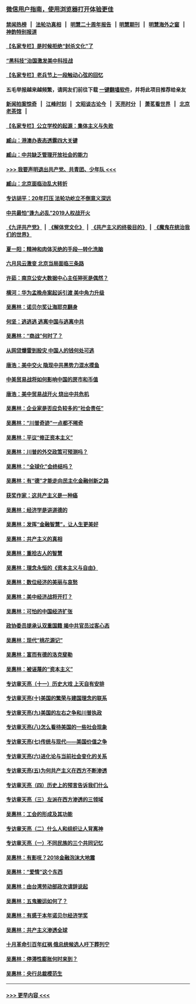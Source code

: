 ### [微信用户指南，使用浏览器打开体验更佳](https://github.com/gfw-breaker/banned-news1/blob/master/indexes/wechat-guide.md?t=0)
#### [禁闻热榜](热点新闻.md?t=0)  &nbsp;&nbsp;|&nbsp;&nbsp; [法轮功真相](https://github.com/gfw-breaker/truth/blob/master/README.md?t=0) &nbsp;&nbsp;|&nbsp;&nbsp; [明慧二十周年报告](https://github.com/gfw-breaker/mh-reports/blob/master/README.md?t=0) &nbsp;&nbsp;|&nbsp;&nbsp;[明慧期刊](https://github.com/gfw-breaker/mh-qikan) &nbsp;&nbsp;|&nbsp;&nbsp; [明慧海外之窗](https://github.com/gfw-breaker/mh-news/blob/master/README.md?t=0) &nbsp;&nbsp;|&nbsp;&nbsp; [神韵特别报道](https://github.com/gfw-breaker/mh-news/blob/master/shenyun.md?t=0)
#### [【名家专栏】是时候拒绝“封杀文化”了](../pages/nsc423/n11814093.md?t=02130333) 
#### [“黑科技”治国激发美中科技战](../pages/nsc423/n11638056.md?t=02130333) 
#### [【名家专栏】老兵节上一段触动心弦的回忆](../pages/nsc423/n11646016.md?t=02130333) 
#### 五毛举报越来越频繁，请网友们前往下载 [一键翻墙软件](https://github.com/gfw-breaker/ssr-accounts)，并将此项目推荐给亲友
#### [新闻拍案惊奇](https://github.com/gfw-breaker/banned-news1/blob/master/pages/link4.md) &nbsp;&nbsp;|&nbsp;&nbsp; [江峰时刻](https://github.com/gfw-breaker/banned-news1/blob/master/pages/link4.md) &nbsp;&nbsp;|&nbsp;&nbsp; [文昭谈古论今](https://github.com/gfw-breaker/banned-news1/blob/master/pages/link4.md) &nbsp;&nbsp;|&nbsp;&nbsp; [天亮时分](https://github.com/gfw-breaker/banned-news1/blob/master/pages/link4.md) &nbsp;&nbsp;|&nbsp;&nbsp; [萧茗看世界](https://github.com/gfw-breaker/banned-news1/blob/master/pages/link4.md) &nbsp;&nbsp;|&nbsp;&nbsp; [北京老茶馆](https://github.com/gfw-breaker/banned-news1/blob/master/pages/link4.md) &nbsp;&nbsp;|&nbsp;&nbsp; 
#### [【名家专栏】公立学校的起源：集体主义与失败](../pages/nsc423/n11601833.md?t=02130333) 
#### [臧山：港澳办表态透露四大关键](../pages/nsc423/n11421628.md?t=02130333) 
#### [臧山：中共缺乏管理开放社会的能力](../pages/nsc423/n11407457.md?t=02130333) 
#### [>>> 我要声明退出共产党、共青团、少年队 <<<](https://github.com/begood0513/goodnews/blob/master/quit/letter.md) 
#### [臧山：北京面临治乱大转折](../pages/nsc423/n11406895.md?t=02130333) 
#### [专访胡平：20年打压 法轮功屹立不倒意义深远](../pages/nsc423/n11398800.md?t=02130333) 
#### [中共最怕“逢九必乱”2019人权战开火](../pages/nsc423/n11385248.md?t=02130333) 
#### [《九评共产党》](https://github.com/begood0513/9ping.md/blob/master/README.md) &nbsp;|&nbsp; [《解体党文化》](../../../../jtdwh.md/blob/master/README.md)  &nbsp;|&nbsp; [《共产主义的终极目的》](../../../../gczydzjmd.md/blob/master/README.md) &nbsp;|&nbsp; [《魔鬼在统治我们的世界》](../../../../mgztzwmdsj.md/blob/master/README.md) 
#### [夏一阳：精神和肉体灭绝的手段—转化洗脑](../pages/nsc423/n11368250.md?t=02130333) 
#### [六月风云激变 北京当局面临三条路](../pages/nsc423/n11313668.md?t=02130333) 
#### [许茹：南京公安大数据中心主任猝死是偶然？](../pages/nsc423/n11064744.md?t=02130333) 
#### [横河：华为孟晚舟案起诉引渡 美中角力升级](../pages/nsc423/n11027230.md?t=02130333) 
#### [吴惠林：诺贝尔奖让海耶克翻身](../pages/nsc423/n10890049.md?t=02130333) 
#### [何坚：逃逃逃 逃离中国与逃离中共](../pages/nsc423/n10592891.md?t=02130333) 
#### [吴惠林：“商战”何时了？](../pages/nsc423/n10573558.md?t=02130333) 
#### [从网贷爆雷到股灾 中国人的钱何处可逃](../pages/nsc423/n10572800.md?t=02130333) 
#### [唐浩：美中交火 隐现中共黑势力混水摸鱼](../pages/nsc423/n10544040.md?t=02130333) 
#### [中美贸易战将如何影响中国的房市和币值](../pages/nsc423/n10543697.md?t=02130333) 
#### [唐浩：美中贸易战开火 烧出中共危机](../pages/nsc423/n10540126.md?t=02130333) 
#### [吴惠林：企业家是否应负较多的“社会责任”](../pages/nsc423/n10535022.md?t=02130333) 
#### [吴惠林：“川普奇迹”一点都不稀奇](../pages/nsc423/n10512808.md?t=02130333) 
#### [吴惠林：平议“修正资本主义”](../pages/nsc423/n10495724.md?t=02130333) 
#### [吴惠林：川普的外交政策可预测吗？](../pages/nsc423/n10462387.md?t=02130333) 
#### [吴惠林：“全球化”会终结吗？](../pages/nsc423/n10452838.md?t=02130333) 
#### [吴惠林：有“德”才能走向民主化金融创新之路](../pages/nsc423/n10432292.md?t=02130333) 
#### [获奖作家：这共产主义是一种癌](../pages/nsc423/n10431541.md?t=02130333) 
#### [吴惠林：经济学是讲道德的](../pages/nsc423/n10398014.md?t=02130333) 
#### [吴惠林：发挥“金融智慧”，让人生更美好](../pages/nsc423/n10375019.md?t=02130333) 
#### [吴惠林：共产主义的真相](../pages/nsc423/n10351394.md?t=02130333) 
#### [吴惠林：重拾古人的智慧](../pages/nsc423/n10337691.md?t=02130333) 
#### [吴惠林：理念永恒的《资本主义与自由》](../pages/nsc423/n10316274.md?t=02130333) 
#### [吴惠林：数位经济的美丽与哀愁](../pages/nsc423/n10292946.md?t=02130333) 
#### [吴惠林：美中经济战将开打？](../pages/nsc423/n10258825.md?t=02130333) 
#### [吴惠林：可怕的中国经济扩张](../pages/nsc423/n10219147.md?t=02130333) 
#### [政协委员提承认双重国籍 揭中共官员过客心态](../pages/nsc423/n10208809.md?t=02130333) 
#### [吴惠林：现代“桃花源记”](../pages/nsc423/n10185234.md?t=02130333) 
#### [吴惠林：富而有德的洛克斐勒](../pages/nsc423/n10142264.md?t=02130333) 
#### [吴惠林：被诬蔑的“资本主义”](../pages/nsc423/n10124816.md?t=02130333) 
#### [专访章天亮（十一）历史大戏 上天自有安排](../pages/nsc423/n10094905.md?t=02130333) 
#### [专访章天亮(十)美国的繁荣与建国理念的联系](../pages/nsc423/n10094899.md?t=02130333) 
#### [专访章天亮(九)美国的左右之争和川普执政](../pages/nsc423/n10094889.md?t=02130333) 
#### [专访章天亮(八)怎么看待美国的一些社会现象](../pages/nsc423/n10094857.md?t=02130333) 
#### [专访章天亮(七)传统与现代——美国价值之争](../pages/nsc423/n10093140.md?t=02130333) 
#### [专访章天亮(六)进化论与当前社会变化的关系](../pages/nsc423/n10092036.md?t=02130333) 
#### [专访章天亮(五)为何共产主义在西方不断渗透](../pages/nsc423/n10083620.md?t=02130333) 
#### [专访章天亮（四）历史上的预言告诉我们什么](../pages/nsc423/n10083606.md?t=02130333) 
#### [专访章天亮（三）左派在西方渗透的三领域](../pages/nsc423/n10081115.md?t=02130333) 
#### [吴惠林：工会的形成及其功能](../pages/nsc423/n10080633.md?t=02130333) 
#### [专访章天亮（二）什么人和组织让人背离神](../pages/nsc423/n10076637.md?t=02130333) 
#### [专访章天亮（一）不同民族的三个共同记忆](../pages/nsc423/n10074188.md?t=02130333) 
#### [吴惠林：有影呒？2018金融泡沫大地震](../pages/nsc423/n10040534.md?t=02130333) 
#### [吴惠林：“爱情”这个东西](../pages/nsc423/n10019423.md?t=02130333) 
#### [吴惠林：由台湾劳动部政次请辞说起](../pages/nsc423/n9979679.md?t=02130333) 
#### [吴惠林：五鬼搬运如何了？](../pages/nsc423/n9925338.md?t=02130333) 
#### [吴惠林：有感于本年诺贝尔经济学奖](../pages/nsc423/n9871883.md?t=02130333) 
#### [吴惠林：共产主义渗透全球](../pages/nsc423/n9812748.md?t=02130333) 
#### [十月革命引百年红祸 俄总统候选人吁下葬列宁](../pages/nsc423/n9810182.md?t=02130333) 
#### [吴惠林：停滞性膨胀何时来到？](../pages/nsc423/n9764136.md?t=02130333) 
#### [吴惠林：央行总裁模范生](../pages/nsc423/n9728134.md?t=02130333) 

----
#### [ >>> 更早内容 <<< ](../indexes/nsc423-earlier.md)
